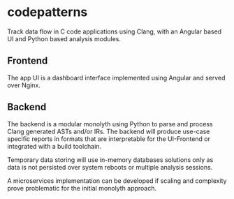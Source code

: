 # codepatterns 
Track data flow in C code applications using Clang, with an Angular based UI and Python based analysis modules.

## Frontend 

The app UI is a dashboard interface implemented using Angular and served over Nginx.

## Backend

The backend is a modular monolyth using Python to parse and process Clang generated ASTs and/or IRs.
The backend will produce use-case specific reports in formats that are interpretable for the UI-Frontend or integrated with a build toolchain.

Temporary data storing will use in-memory databases solutions only as data is not persisted over system reboots or multiple analysis sessions.

A microservices implementation can be developed if scaling and complexity prove problematic for the initial monolyth approach.
